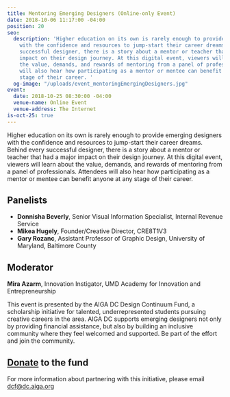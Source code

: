 ```yaml
---
title: Mentoring Emerging Designers (Online-only Event)
date: 2018-10-06 11:17:00 -04:00
position: 20
seo:
  description: 'Higher education on its own is rarely enough to provide emerging designers
    with the confidence and resources to jump-start their career dreams. Behind every
    successful designer, there is a story about a mentor or teacher that had a major
    impact on their design journey. At this digital event, viewers will learn about
    the value, demands, and rewards of mentoring from a panel of professionals. Attendees
    will also hear how participating as a mentor or mentee can benefit anyone at any
    stage of their career. '
  og-image: "/uploads/event_mentoringEmergingDesigners.jpg"
event:
  date: 2018-10-25 08:30:00 -04:00
  venue-name: Online Event
  venue-address: The Internet
is-oct-25: true
---
```


Higher education on its own is rarely enough to provide emerging designers with the confidence and resources to jump-start their career dreams. Behind every successful designer, there is a story about a mentor or teacher that had a major impact on their design journey. At this digital event, viewers will learn about the value, demands, and rewards of mentoring from a panel of professionals. Attendees will also hear how participating as a mentor or mentee can benefit anyone at any stage of their career. 

## Panelists 
* **Donnisha Beverly**, Senior Visual Information Specialist, Internal Revenue Service
* **Mikea Hugely**, Founder/Creative Director, CRE8T1V3
* **Gary Rozanc**, Assistant Professor of Graphic Design, University of Maryland, Baltimore County

## Moderator
**Mira Azarm**, Innovation Instigator, UMD Academy for Innovation and Entrepreneurship

This event is presented by the AIGA DC Design Continuum Fund, a scholarship initiative for talented, underrepresented students pursuing creative careers in the area. AIGA DC supports emerging designers not only by providing financial assistance, but also by building an inclusive community where they feel welcomed and supported. Be part of the effort and join the community.

## [Donate](http://givecontinuum.org) to the fund
For more information about partnering with this initiative, please email dcf@dc.aiga.org